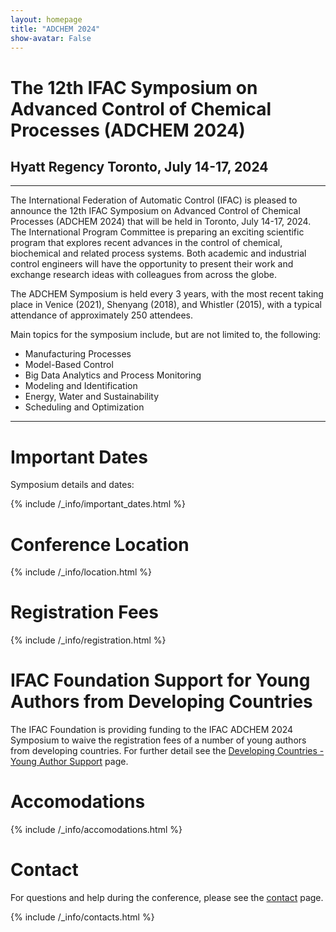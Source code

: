 ```yaml
---
layout: homepage
title: "ADCHEM 2024"
show-avatar: False
---
```


<div class="text-center">
<h1>
  The 12th IFAC Symposium on Advanced Control of Chemical Processes (ADCHEM 2024)
</h1>
<h2 class="text-dark">
  Hyatt Regency Toronto, July 14-17, 2024
</h2>
</div>

---

<!-- *__Note:__ AdCONIP 2022 will run in a hybrid mode with both face-to-face and online activities.* -->

<!-- <div class="text-center">
  <a class="btn btn-primary btn-lg" href="http://controls.papercept.net/registration/" role="button">Register Now</a>
  <a class="btn btn-warning btn-lg" href="{% link _pages/schedule.md %}" role="button">See Schedule</a>
</div> -->

The International Federation of Automatic Control (IFAC) is pleased to announce the 12th IFAC Symposium on Advanced Control of Chemical Processes (ADCHEM 2024) that will be held in Toronto, July 14-17, 2024. The International Program Committee is preparing an exciting scientific program that explores recent advances in the control of chemical, biochemical and related process systems. Both academic and industrial control engineers will have the opportunity to present their work and exchange research ideas with colleagues from across the globe.

The ADCHEM Symposium is held every 3 years, with the most recent taking place in Venice (2021), Shenyang (2018), and Whistler (2015), with a typical attendance of approximately 250 attendees.

Main topics for the symposium include, but are not limited to, the following:

- Manufacturing Processes
- Model-Based Control
- Big Data Analytics and Process Monitoring 
- Modeling and Identification
- Energy, Water and Sustainability
- Scheduling and Optimization


<!-- Batch Processes                   
Model-based Control
Big Data Analytics and Monitoring | Modeling and Identification
Energy Processes                  | Scheduling and Optimization
Industrial Applications           | -->

<!--   {% capture topics_table %}
    {% include _info/topics.html %}
  {% endcapture %}

<div class="table-wrapper">
  {{ topics_table | markdownify }}
</div> -->

---

# Important Dates

Symposium details and dates:

{% include /_info/important_dates.html %}

# Conference Location

{% include /_info/location.html %}

# Registration Fees

{% include /_info/registration.html %}

# IFAC Foundation Support for Young Authors from Developing Countries

The IFAC Foundation is providing funding to the IFAC ADCHEM 2024 Symposium to waive the registration fees of a number of young authors from developing countries. For further detail see the [Developing Countries - Young Author Support](./young_author) page.   


# Accomodations

{% include /_info/accomodations.html %}

# Contact

For questions and help during the conference, please see the [contact](./contact) page.

{% include /_info/contacts.html %}
